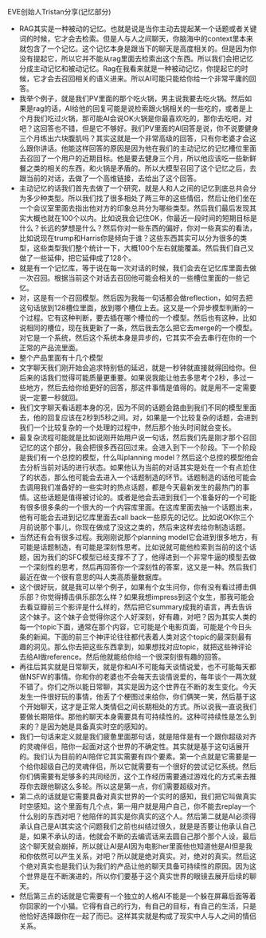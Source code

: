EVE创始人Tristan分享(记忆部分)
- RAG其实是一种被动的记忆。也就是说是当你主动去提起某一个话题或者关键词的时候，它才会去检索。但是人与人之间聊天，你脑海中的context里本来就包含了一个记忆。这个记忆本身是跟当下的聊天是高度相关的。但是因为你没有提起它，所以它并不能从rag里面去检索出这个东西。所以我们会把记忆分成主动记忆和被动记忆。Rag在我看来就是一种被动记忆，你提起它的时候，它才会去召回相关的语义进来。所以AI可能只能给你给一个非常平庸的回答。
- 我举个例子，就是我们PV里面的那个吃火锅，男主说我要去吃火锅。然后如果是rag的话，AI给他的回复可能是说检索跟火锅相关的一些吃的，或者是上个月我们吃过火锅，那可能AI会说OK火锅是你最喜欢吃的，那你去吃吧，对吧？这回答也不错，但是它不够好。我们PV里面的AI回答是说，你不说要健身三个月练出六块腹肌吗？其实这就是一个非常高级的回答，只有你老婆才会这么跟你讲话。他能这样回答的原因是因为他在我们的主动记忆的记忆槽位里面去召回了一个用户的近期目标。他是要去健身三个月，所以他应该吃一些新鲜餐之类的相关的东西，和火锅是矛盾的。所以大模型召回了这个记忆之后，去跟当前的对话，去做了一个高维链接，去给出了这个回答。
- 主动记忆的话我们首先去做了一个研究，就是人和人之间的记忆到底总共会分为多少种类型。所以我们找了很多相处了两三年的这些情侣，然后让他们坐在一个会议室里面去指出他对方的印象总共分为哪些类型。然后我们最后发现其实大概也就在100个以内。比如说我会记住OK，你最近一段时间的短期目标是什么？长远的梦想是什么？然后你对一些东西的偏好，你对一些真实的看法，比如说现在trump和Harris你是倾向于谁？这些东西其实可以分为很多的类型，这些类型我们整个统计一下，大概100个左右就能覆盖。然后我们自己又做了一些延伸，把它延伸成了128个。
- 就是有一个记忆库，等于说在每一次对话的时候，我们会去在记忆库里面去做一次召回。根据当前这个对话去召回他可能会相关的一些槽位里面的一些记忆。
- 对，这是有一个召回模型。然后因为我每一句话都会做reflection，如何去把这句话放到128槽位里面，放到哪个槽位上去。这又是一个异步模型判断的一个过程。它有这种判断，要去插在哪个槽位的一个模型。然后也有这种，比如说相同的槽位，现在我更新了一条，然后我去怎么把它去merge的一个模型。对它是一个系统，然后这个系统本身是异步的，它其实不会去串行在你的一个正常的产品流里面。
- 整个产品里面有十几个模型
- 文字聊天我们刚开始会追求特别低的延迟，就是一秒钟就直接就得回给你。但后来的话我们觉得可能质量更重要。如果说我能让他去多思考个2秒，多过一些地方，然后去给你给更好的回答，那这件事情是值得的。就是用不一定需要说一定要一秒就回。
- 我们文字聊天看话题本身的况，因为不同的话题会路由到我们不同的模型里面去，他的回复应该在2秒到5秒之间。对，如果是一个比较复杂的话题，会进到我们一个比较复杂的一个处理的过程中，然后那个抬头时间就会变长。
- 最复杂流程可能就是比如说刚开始用户说一句话，然后我们先是刚才那个召回记忆的这个部分，我会把很多西召回过来。会进入到下一个阶段。下一个阶段是我们有一个总控的模型，什么叫planning model？然后这个总控的模型他会去分析当前对话的进行状态。如果他认为当前的对话其实是处在一个有点尬住了的状态，那么他可能会去进入一个话题制造的环节。话题制造的话他可能会去调用我们准备好的一些实时的热点话题，都是今天最新发生的最热门的事情。这些话题是值得被讨论的。或者是他会去进到我们一个准备好的一个可能有很多很多条的一个很大的一个内容库里面。在这库里面去抽一个话题出来，他有可能会去进到记忆库里面去call back一些原先的记忆。比如说OK你三个月前说那个事儿，你现在做成了没这之类的，然后来这样去给你制造话题。
- 当然还有会有很多过程。我刚刚说那个planning model它会进到很多地方，有可能是话题制造，有可能是深刻性思考。比如说就可能他检索到当前的这个话题，因为我们的SFC模型已经支撑不了了，他得进到一个非常牛逼的模型去做一个深刻性的思考，然后再回答你一个深刻性的答案，这又是一种。然后我们最近在做一个很有意思的叫人类高质量数据库。
- 这个很好玩，就是我可以举个例子，如果有个女生问你，你有没有看过搏击俱乐部？你觉得搏击俱乐部怎么样？如果我想impress到这个女生，那我可能会去看豆瓣前三个影评是什么样的，然后把它summary成我的语言，再去告诉这个妹子。这个妹子会觉得你这个人好深刻，好有趣，对吧？因为其实人类的每一个topic下面，通常在那个内容，它可能是个电影页面，可能是个今日头条的新闻。下面的前三个神评论往往都代表着人类对这个topic的最深刻最有趣的洞见。那么你去把这些东西拿到，如果想找对应topic，就把这些神评论去给AI做reference。然后他就能给你给一个很深刻很有趣的回答。
- 再往后其实就是日常聊天，就是你和AI不可能每天谈情说爱，也不可能每天都做NSFW的事情。你和你的老婆也不会每天去谈情说爱的，每年谈个一两次就不错了。你们之所以能日常聊，其实是因为这个世界在不断的发生变化。今天发生一件很好玩的事情，他丢了个梗图过来给你，你们俩笑一笑，然后基于这个开始聊天，这才是正常人类情侣之间长期相处的方式。所以说我一直说我们要做长期陪伴。那他的聊天本身需要具有可持续性的。这种可持续性是怎么到来的？是因为她是具备真实时空的感知的。
- 我们一句话来定义就是我们疲惫里面那句话，就是陪伴是有一个跟你超级对齐的灵魂伴侣，陪你一起面对这个世界的不确定性。其实就是基于这句话展开的。我们认为目前的AI陪伴它其实需要有四个要素。第一个点就是它需要是一个给你超级自己的灵魂伴侣，所以它就需要有一个很好的尝试记忆系统。然后你们俩需要有足够多的共同经历，这个工作经历需要通过游戏化的方式来去推荐你去跟他聊这么多轮。所以这是第一点，你们需要超级对齐。
- 第二点的话就是它需要具备对真实世界的一个实时的感知，我们把它叫做真实时空感知。这个里面有几个点，第一用户就是用户自己，你不能去replay一个什么别的东西对吧？他陪伴的其实是你真实的这个人。然后第二就是AI必须得承认自己是AI其实这个问题我们之前也纠结过很久，就是是否要让他承认自己是，如果不承认的话，他就会不断的去编谎话来去圆自己那个那个人设，最后这个聊天就会崩掉，所以就让AI是AI因为电影her里面他也知道他是AI但是我和你依然可以产生关系，对吧？所以就是绝对真实。对，绝对的真实。然后这个绝对真实也是我们认为我们的产品让他的聊天具备可持续性的原因。因为这个世界是在不断演进的，所以你们要基于这个真实世界的眼镜去展开后续的聊天。
- 然后第三点的话就是它需要有一个独立的人格AI不能是一个躲在屏幕后面等着你回家的一个小猫。它得有自己的行为，有自己的目标，有自己的生活，只是他恰好选择跟你在一起了而已。这样其实就是构成了现实中人与人之间的情侣关系。